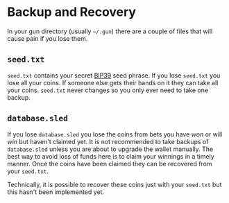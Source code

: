 # Backup and Recovery

In your gun directory (usually `~/.gun`) there are a couple of files that will cause pain if you lose them.


## `seed.txt`

`seed.txt` contains your secret [BIP39] seed phrase.
If you lose `seed.txt` you lose all your coins.
If someone else gets their hands on it they can take all your coins.
`seed.txt` never changes so you only ever need to take one backup.

## `database.sled`

If you lose `database.sled` you lose the coins from bets you have *won* or will *win* but haven't claimed yet.
It is not recommended to take backups of `database.sled` unless you are about to upgrade the wallet manually.
The best way to avoid loss of funds here is to claim your winnings in a timely manner.
Once the coins have been claimed they can be recovered from your `seed.txt`.

Technically, it is possible to recover these coins just with your `seed.txt` but this hasn't been implemented yet.

[BIP39]: https://github.com/bitcoin/bips/blob/master/bip-0039.mediawiki


